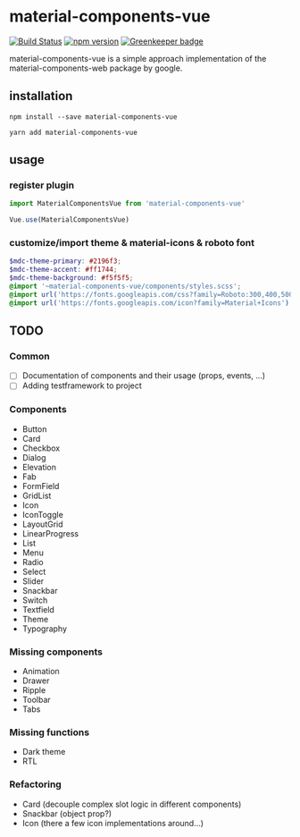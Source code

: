 # material-components-vue

[![Build Status](https://travis-ci.org/matsp/material-components-vue.svg?branch=master)](https://travis-ci.org/matsp/material-components-vue) 
[![npm version](https://badge.fury.io/js/material-components-vue.svg)](https://badge.fury.io/js/material-components-vue)
[![Greenkeeper badge](https://badges.greenkeeper.io/matsp/material-components-vue.svg)](https://greenkeeper.io/)

material-components-vue is a simple approach implementation of the material-components-web package by google.

## installation

```shell
npm install --save material-components-vue

yarn add material-components-vue
```


## usage

### register plugin
```javascript
import MaterialComponentsVue from 'material-components-vue'

Vue.use(MaterialComponentsVue)
```

### customize/import theme & material-icons & roboto font
```scss
$mdc-theme-primary: #2196f3;
$mdc-theme-accent: #ff1744;
$mdc-theme-background: #f5f5f5;
@import '~material-components-vue/components/styles.scss';
@import url('https://fonts.googleapis.com/css?family=Roboto:300,400,500');
@import url('https://fonts.googleapis.com/icon?family=Material+Icons');
```

## TODO

### Common
* [ ] Documentation of components and their usage (props, events, ...)
* [ ] Adding testframework to project

### Components

* Button
* Card
* Checkbox
* Dialog
* Elevation
* Fab
* FormField
* GridList
* Icon
* IconToggle
* LayoutGrid
* LinearProgress
* List
* Menu
* Radio
* Select
* Slider
* Snackbar
* Switch
* Textfield
* Theme
* Typography

### Missing components
* Animation
* Drawer
* Ripple
* Toolbar
* Tabs

### Missing functions
* Dark theme
* RTL

### Refactoring
* Card (decouple complex slot logic in different components)
* Snackbar (object prop?)
* Icon (there a few icon implementations around...)
